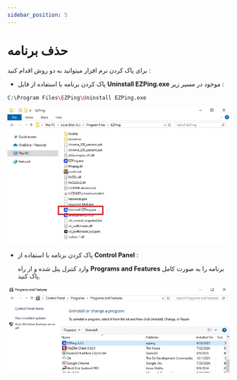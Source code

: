 ```yaml
---
sidebar_position: 5
---
```


# حذف برنامه


برای پاک کردن نرم افزار میتوانید به دو روش اقدام کنید :

 - پاک کردن برنامه با استفاده از فایل **Uninstall EZPing.exe** موجود در مسیر زیر :
```bash
C:\Program Files\EZPing\Uninstall EZPing.exe
```

![winver-run](./img/uninstall-from-directory.webp)


 - پاک کردن برنامه با استفاده از **Control Panel** :

   وارد کنترل پنل شده و از راه **Programs and Features** برنامه را به صورت کامل پاک کنید.

![winver-run](./img/uninstall-from-controlpanel.webp)

